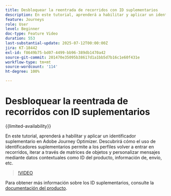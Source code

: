 ```yaml
---
title: Desbloquear la reentrada de recorridos con ID suplementarios
description: En este tutorial, aprenderá a habilitar y aplicar un identificador suplementario en Adobe Journey Optimizer. Descubrirá cómo el uso de identificadores suplementarios permite a los perfiles volver a entrar en recorridos, iterar a través de matrices de objetos y personalizar mensajes mediante datos contextuales como ID del producto, información de, envío, etc.
feature: Journeys
role: User
level: Beginner
doc-type: Feature Video
duration: 553
last-substantial-update: 2025-07-12T00:00:00Z
jira: KT-18442
exl-id: f8649b75-bd07-4499-bb96-389db1470a42
source-git-commit: 201470e35095b38617d1a1bb5d7b16c1e60f431e
workflow-type: tm+mt
source-wordcount: '114'
ht-degree: 100%

---
```


# Desbloquear la reentrada de recorridos con ID suplementarios

{{limited-availability}}

En este tutorial, aprenderá a habilitar y aplicar un identificador suplementario en Adobe Journey Optimizer. Descubrirá cómo el uso de identificadores suplementarios permite a los perfiles volver a entrar en recorridos, iterar a través de matrices de objetos y personalizar mensajes mediante datos contextuales como ID del producto, información de, envío, etc.

>[!VIDEO](https://video.tv.adobe.com/v/3464792/?learn=on&enablevpops)

Para obtener más información sobre los ID suplementarios, consulte la [documentación del producto](https://experienceleague.adobe.com/es/docs/journey-optimizer/using/orchestrate-journeys/manage-journey/supplemental-identifier).
